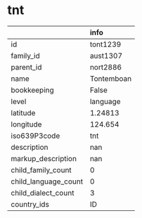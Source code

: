 # tnt
|                      | info       |
|:---------------------|:-----------|
| id                   | tont1239   |
| family_id            | aust1307   |
| parent_id            | nort2886   |
| name                 | Tontemboan |
| bookkeeping          | False      |
| level                | language   |
| latitude             | 1.24813    |
| longitude            | 124.654    |
| iso639P3code         | tnt        |
| description          | nan        |
| markup_description   | nan        |
| child_family_count   | 0          |
| child_language_count | 0          |
| child_dialect_count  | 3          |
| country_ids          | ID         |